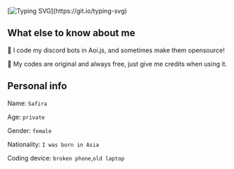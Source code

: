 [![Typing SVG](https://readme-typing-svg.herokuapp.com?color=F74B3C&lines=Hello+there+my+name+is+Safira!)](https://git.io/typing-svg)

## What else to know about me
:hibiscus: I code my discord bots in Aoi.js, and sometimes make them opensource!

:herb: My codes are original and always free, just give me credits when using it.

## Personal info
Name: `Safira`

Age: `private`

Gender: `female`

Nationality: `I was born in Asia`

Coding device: `broken phone`,`old laptop`


